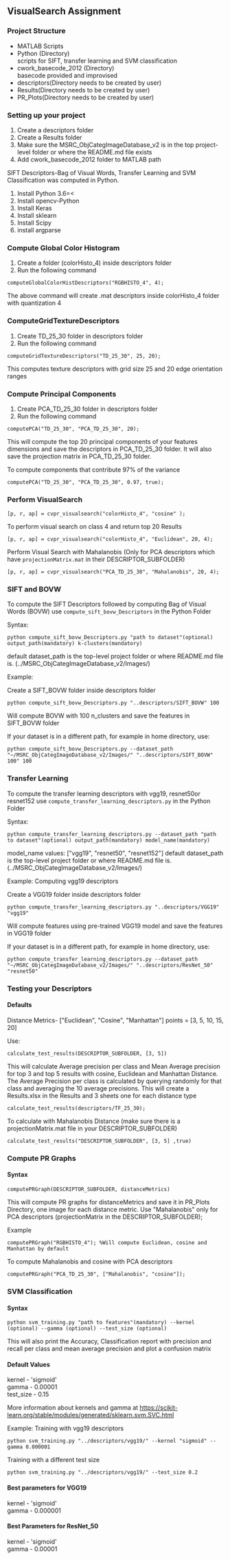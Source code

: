 ## VisualSearch Assignment

### Project Structure

- MATLAB Scripts<br>
- Python (Directory)<br>
  scripts for SIFT, transfer learning and SVM classification
- cwork_basecode_2012 (Directory)<br>
 basecode provided and improvised<br>
- descriptors(Directory needs to be created by user)
- Results(Directory needs to be created by user)
- PR_Plots(Directory needs to be created by user)

### Setting up your project

1. Create a descriptors folder
2. Create a Results folder
3. Make sure the MSRC_ObjCategImageDatabase_v2 is in the top project-level folder or where the README.md file exists
4. Add cwork_basecode_2012 folder to MATLAB path

SIFT Descriptors-Bag of Visual Words, Transfer Learning and SVM Classification was computed in Python.

1. Install Python 3.6=<
2. Install opencv-Python
3. Install Keras
4. Install sklearn
5. Install Scipy
6. install argparse

### Compute Global Color Histogram

1. Create a folder (colorHisto_4) inside descriptors folder
2.  Run the following command

```
computeGlobalColorHistDescriptors("RGBHISTO_4", 4);
```

The above command will create .mat descriptors inside colorHisto_4 folder with quantization 4

### ComputeGridTextureDescriptors

1. Create TD_25_30 folder in descriptors folder
2. Run the following command

```
computeGridTextureDescriptors("TD_25_30", 25, 20);
```

This computes texture descriptors with grid size 25 and 20 edge orientation ranges

### Compute Principal Components

1. Create PCA_TD_25_30 folder in descriptors folder
2. Run the following command

```
computePCA("TD_25_30", "PCA_TD_25_30", 20);
```

This will compute the top 20 principal components of your features dimensions and save the descriptors in PCA_TD_25_30 folder. It will also save the projection matrix in PCA_TD_25_30 folder.

To compute components that contribute 97% of the variance

```
computePCA("TD_25_30", "PCA_TD_25_30", 0.97, true);
```

### Perform VisualSearch

```
[p, r, ap] = cvpr_visualsearch("colorHisto_4", "cosine" );
```

To perform visual search on class 4 and return top 20 Results

```
[p, r, ap] = cvpr_visualsearch("colorHisto_4", "Euclidean", 20, 4);
```


Perform Visual Search with Mahalanobis (Only for PCA descriptors which have `projectionMatrix.mat` in their DESCRIPTOR_SUBFOLDER)

```
[p, r, ap] = cvpr_visualsearch("PCA_TD_25_30", "Mahalanobis", 20, 4);
```

### SIFT and BOVW

To compute the SIFT Descriptors followed by computing Bag of Visual Words (BOVW) use `compute_sift_bovw_Descriptors` in the Python Folder

Syntax:

```
python compute_sift_bovw_Descriptors.py "path to dataset"(optional) output_path(mandatory) k-clusters(mandatory)
```

default dataset_path is the top-level project folder or where README.md file is. (../MSRC_ObjCategImageDatabase_v2/Images/)

Example:

Create a SIFT_BOVW folder inside descriptors folder

```
python compute_sift_bovw_Descriptors.py "..descriptors/SIFT_BOVW" 100
```

Will compute BOVW with 100 n_clusters and save the features in SIFT_BOVW folder

If your dataset is in a different path, for example in home directory, use:

```
python compute_sift_bovw_Descriptors.py --dataset_path "~/MSRC_ObjCategImageDatabase_v2/Images/" "..descriptors/SIFT_BOVW" 100" 100
```


### Transfer Learning

To compute the transfer learning descriptors with vgg19, resnet50or  resnet152 use `compute_transfer_learning_descriptors.py` in the Python Folder

Syntax:

```
python compute_transfer_learning_descriptors.py --dataset_path "path to dataset"(optional) output_path(mandatory) model_name(mandatory)
```

model_name values: ["vgg19", "resnet50", "resnet152"]
default dataset_path is the top-level project folder or where README.md file is. (../MSRC_ObjCategImageDatabase_v2/Images/)

Example:
Computing vgg19 descriptors

Create a VGG19 folder inside descriptors folder

```
python compute_transfer_learning_descriptors.py "..descriptors/VGG19" "vgg19"
```

Will compute features using pre-trained VGG19 model and save the features in VGG19 folder

If your dataset is in a different path, for example in home directory, use:

```
python compute_transfer_learning_descriptors.py --dataset_path "~/MSRC_ObjCategImageDatabase_v2/Images/" "..descriptors/ResNet_50" "resnet50"
```

### Testing your Descriptors

#### Defaults
Distance Metrics- ["Euclidean", "Cosine", "Manhattan"]
points = [3, 5, 10, 15, 20]

Use:

```
calculate_test_results(DESCRIPTOR_SUBFOLDER, [3, 5])
```

This will calculate Average precision per class and Mean Average precision for top 3 and top 5 results with cosine, Euclidean and Manhattan Distance. The Average Precision per class is calculated by querying randomly for that class and averaging the 10 average precisions. This will create a Results.xlsx in the Results and 3 sheets one for each distance type

```
calculate_test_results(descriptors/TF_25_30);
```



To calculate with Mahalanobis Distance (make sure there is a projectionMatrix.mat file in your DESCRIPTOR_SUBFOLDER)

```
calculate_test_results("DESCRIPTOR_SUBFOLDER", [3, 5] ,true)
```
### Compute PR Graphs

#### Syntax

```
computePRGraph(DESCRIPTOR_SUBFOLDER, distanceMetrics)
```

This will compute PR graphs for distanceMetrics and save it in PR_Plots Directory, one image for each distance metric. Use "Mahalanobis" only for PCA descriptors (projectionMatrix in the DESCRIPTOR_SUBFOLDER);

Example

```
computePRGraph("RGBHISTO_4"); %Will compute Euclidean, cosine and Manhattan by default
```

To compute Mahalanobis and cosine with PCA descriptors

```
computePRGraph("PCA_TD_25_30", ["Mahalanobis", "cosine"]);
```

### SVM Classification

#### Syntax

```
python svm_training.py "path to features"(mandatory) --kernel (optional) --gamma (optional) --test_size (optional)
```

This will also print the Accuracy, Classification report with precision and recall per class and mean average precision and plot a confusion matrix

#### Default Values

kernel - 'sigmoid'<br>
gamma - 0.00001<br>
test_size - 0.15<br>

More information about kernels and gamma at https://scikit-learn.org/stable/modules/generated/sklearn.svm.SVC.html

Example:
Training with vgg19 descriptors

```
python svm_training.py "../descriptors/vgg19/" --kernel "sigmoid" --gamma 0.000001
```

Training with a different test size

```
python svm_training.py "../descriptors/vgg19/" --test_size 0.2
```


#### Best parameters for VGG19
kernel - 'sigmoid'<br>
gamma - 0.000001<br>

#### Best Parameters for ResNet_50
kernel - 'sigmoid'<br>
gamma - 0.00001<br>
